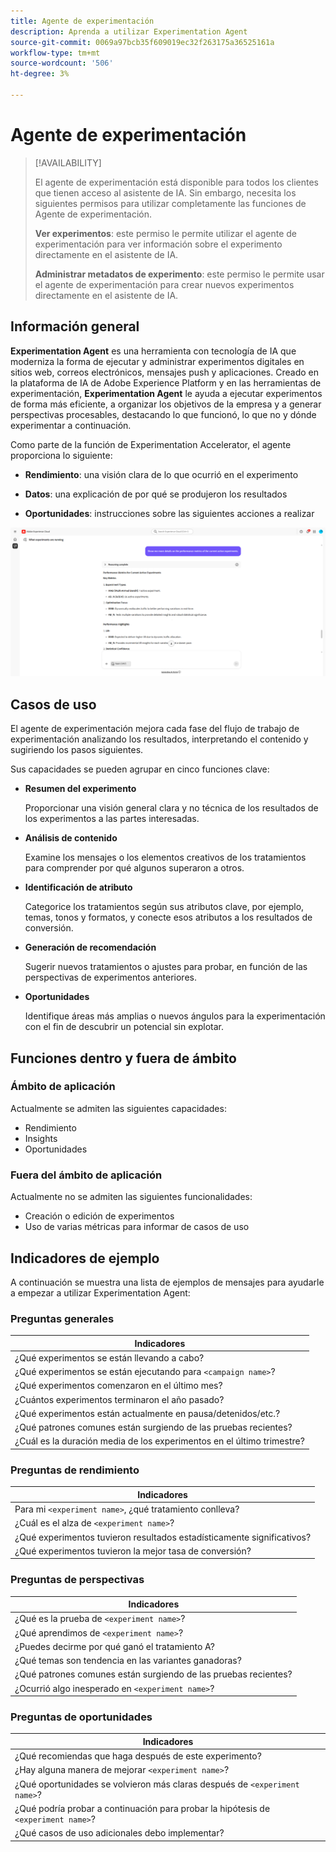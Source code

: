 ```yaml
---
title: Agente de experimentación
description: Aprenda a utilizar Experimentation Agent
source-git-commit: 0069a97bcb35f609019ec32f263175a36525161a
workflow-type: tm+mt
source-wordcount: '506'
ht-degree: 3%

---
```


# Agente de experimentación

>[!AVAILABILITY]
>
>El agente de experimentación está disponible para todos los clientes que tienen acceso al asistente de IA. Sin embargo, necesita los siguientes permisos para utilizar completamente las funciones de Agente de experimentación.
>
>**Ver experimentos**: este permiso le permite utilizar el agente de experimentación para ver información sobre el experimento directamente en el asistente de IA.
>
>**Administrar metadatos de experimento**: este permiso le permite usar el agente de experimentación para crear nuevos experimentos directamente en el asistente de IA.

## Información general

**Experimentation Agent** es una herramienta con tecnología de IA que moderniza la forma de ejecutar y administrar experimentos digitales en sitios web, correos electrónicos, mensajes push y aplicaciones. Creado en la plataforma de IA de Adobe Experience Platform y en las herramientas de experimentación, **Experimentation Agent** le ayuda a ejecutar experimentos de forma más eficiente, a organizar los objetivos de la empresa y a generar perspectivas procesables, destacando lo que funcionó, lo que no y dónde experimentar a continuación.

Como parte de la función de Experimentation Accelerator, el agente proporciona lo siguiente:

* **Rendimiento**: una visión clara de lo que ocurrió en el experimento

* **Datos**: una explicación de por qué se produjeron los resultados

* **Oportunidades**: instrucciones sobre las siguientes acciones a realizar

![Muestra para el agente de experimentación](./images/experiment/experiment-agent.png)

## Casos de uso

El agente de experimentación mejora cada fase del flujo de trabajo de experimentación analizando los resultados, interpretando el contenido y sugiriendo los pasos siguientes.

Sus capacidades se pueden agrupar en cinco funciones clave:

* **Resumen del experimento**

  Proporcionar una visión general clara y no técnica de los resultados de los experimentos a las partes interesadas.

* **Análisis de contenido**

  Examine los mensajes o los elementos creativos de los tratamientos para comprender por qué algunos superaron a otros.

* **Identificación de atributo**

  Categorice los tratamientos según sus atributos clave, por ejemplo, temas, tonos y formatos, y conecte esos atributos a los resultados de conversión.

* **Generación de recomendación**

  Sugerir nuevos tratamientos o ajustes para probar, en función de las perspectivas de experimentos anteriores.

* **Oportunidades**

  Identifique áreas más amplias o nuevos ángulos para la experimentación con el fin de descubrir un potencial sin explotar.

## Funciones dentro y fuera de ámbito

### **Ámbito de aplicación**

Actualmente se admiten las siguientes capacidades:

* Rendimiento
* Insights
* Oportunidades

### **Fuera del ámbito de aplicación**

Actualmente no se admiten las siguientes funcionalidades:

* Creación o edición de experimentos
* Uso de varias métricas para informar de casos de uso

## Indicadores de ejemplo

A continuación se muestra una lista de ejemplos de mensajes para ayudarle a empezar a utilizar Experimentation Agent:

### Preguntas generales

| Indicadores |
|-|
| ¿Qué experimentos se están llevando a cabo? |
| ¿Qué experimentos se están ejecutando para `<campaign name>`? |
| ¿Qué experimentos comenzaron en el último mes? |
| ¿Cuántos experimentos terminaron el año pasado? |
| ¿Qué experimentos están actualmente en pausa/detenidos/etc.? |
| ¿Qué patrones comunes están surgiendo de las pruebas recientes? |
| ¿Cuál es la duración media de los experimentos en el último trimestre? |

### Preguntas de rendimiento

| Indicadores |
|-|
| Para mi `<experiment name>`, ¿qué tratamiento conlleva? |
| ¿Cuál es el alza de `<experiment name>`? |
| ¿Qué experimentos tuvieron resultados estadísticamente significativos? |
| ¿Qué experimentos tuvieron la mejor tasa de conversión? |

### Preguntas de perspectivas

| Indicadores |
|-|
| ¿Qué es la prueba de `<experiment name>`? |
| ¿Qué aprendimos de `<experiment name>`? |
| ¿Puedes decirme por qué ganó el tratamiento A? |
| ¿Qué temas son tendencia en las variantes ganadoras? |
| ¿Qué patrones comunes están surgiendo de las pruebas recientes? |
| ¿Ocurrió algo inesperado en `<experiment name>`? |

### Preguntas de oportunidades

| Indicadores |
|-|
| ¿Qué recomiendas que haga después de este experimento? |
| ¿Hay alguna manera de mejorar `<experiment name>`? |
| ¿Qué oportunidades se volvieron más claras después de `<experiment name>`? |
| ¿Qué podría probar a continuación para probar la hipótesis de `<experiment name>`? |
| ¿Qué casos de uso adicionales debo implementar? |
